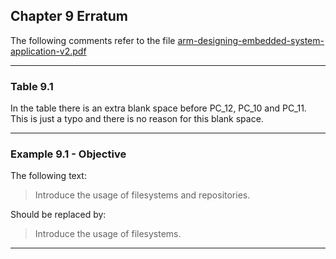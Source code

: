 ## Chapter 9 Erratum

The following comments refer to the file [arm-designing-embedded-system-application-v2.pdf](https://armkeil.blob.core.windows.net/developer/Files/pdf/ebook/arm-designing-embedded-system-application-v2.pdf)

---

### Table 9.1

In the table there is an extra blank space before PC_12, PC_10 and PC_11. This is just a typo and there is no reason for this blank space.

---

### Example 9.1 - Objective

The following text:

> Introduce the usage of filesystems and repositories.

Should be replaced by:

> Introduce the usage of filesystems.

---
